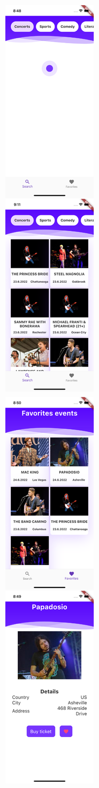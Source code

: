 <img src = '/screenshots/loading_screen.png' height='600'> <img src = '/screenshots/search_screen.png' height='600'>

<img src = '/screenshots/favorites_screen.png' height='600'> <img src = '/screenshots/details_screen.png' height='600'>
